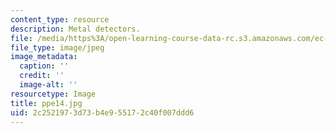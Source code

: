 ```yaml
---
content_type: resource
description: Metal detectors.
file: /media/https%3A/open-learning-course-data-rc.s3.amazonaws.com/ec-s06-design-for-demining-spring-2007/2c2521973d73b4e955172c40f007ddd6_ppe14.jpg
file_type: image/jpeg
image_metadata:
  caption: ''
  credit: ''
  image-alt: ''
resourcetype: Image
title: ppe14.jpg
uid: 2c252197-3d73-b4e9-5517-2c40f007ddd6
---
```

